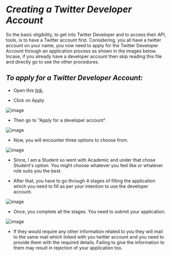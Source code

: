 # _Creating a Twitter Developer Account_

So the basic eligibility, to get into Twitter Developer and to access their API, tools, is to have a Twitter account first. Considering, you all have a twitter account on your name, you now need to apply for the Twitter Developer Account through an application process as shown in the images below. Incase, if you already have a developer account then skip reading this file and directly go to see the other procedures.

## _To apply for a Twitter Developer Account:_

- Open this [link](https://developer.twitter.com/en).

- Click on Apply

![image](https://user-images.githubusercontent.com/74541810/136655667-87156d95-e0d2-4e6a-9c4a-2a651449b553.png)

- Then go to "Apply for a developer account".

![image](https://user-images.githubusercontent.com/74541810/136655736-e8390a1a-3453-4cb3-ab8b-e558d1ccff2c.png)

- Now, you will encounter three options to choose from.

![image](https://user-images.githubusercontent.com/74541810/136655788-01a16515-9443-4020-b40e-f20384cfccbc.png)

- Since, I am a Student so went with Academic and under that chose Student's option. You might choose whatever you feel like or whatever role suits you the best.

- After that, you have to go through 4 stages of filling the application which you need to fill as per your intention to use the developer account.

![image](https://user-images.githubusercontent.com/74541810/136655889-61796e39-63c7-4f6b-8995-edca070d1629.png)

- Once, you complete all the stages. You need to submit your application.

![image](https://user-images.githubusercontent.com/74541810/136656071-4fec7a42-596d-498f-896e-49ca43efb4d4.png)

- If they would require any other information related to you they will mail to the same mail which linked with you twitter account and you need to provide them with the required details. Failing to give the information to them may result in rejection of your application too.
